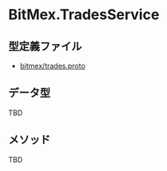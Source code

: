 # BitMex.TradesService

## 型定義ファイル

- [bitmex/trades.proto](../../proto/bitmex/trades.proto)

## データ型

TBD

## メソッド

TBD